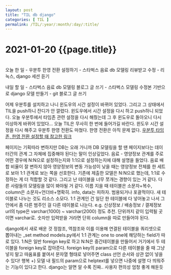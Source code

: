 ```yaml
---
layout: post
title: "TIL db django"
categories: [ TIL ]
permalink: /TIL/:year/:month/:day/:title/
---
```


# 2021-01-20 {{page.title}}
&nbsp;  
오늘 한 일
    - 우분투 한영 전환 설정하기
    - 스타벅스 음료 db 모델링 리뷰받고 수정
    - 리눅스, django 세션 듣기

내일 할 일
    - 스타벅스 음료 db 모델링 블로그 글 쓰기
    - 스타벅스 모델링 수정본 기반으로 django 모델 만들기
    - git 블로그 글 쓰기

어제 우분투를 설치하고 나니 윈도우의 시간 설정이 바뀌어 있었다. 그리고 그 상태에서 TIL을 push하니 잔디가 안 깔렸다. 윈도우에서 시간 설정을 다시 하고 push하니 되었다. 오늘 우분투에서 타임존 관련 설정을 다시 해줬는데 그 후 윈도우로 돌아오니 다시 이상하게 바뀌어 있었다... 오늘 TIL은 무사히 한 번에 들어가길 바란다. 윈도우 시간 설정을 다시 해주고 우분투 한영 전환도 마쳤다. 한영 전환은 아직 문제 없다.
[우분투 타임존, 한영 전환 설정할 때 참고한 링크](https://ilcm96.blogspot.com/2019/11/1810-3.html)  

페이지는 기획따라 변하지만 DB는 오래 가니까 DB 모델링을 할 땐 페이지보다는 데이터간의 관계 그 자체에 집중해야 된다는 말이 인상깊었다.
음료 - 영양정보 관계를 주로 어떤 경우에 N:N으로 설정하는지와 1:1으로 설정하는지에 대해 설명을 들었다. 음료 배합 비율이 잘 변하지 않아 영양정보의 변동 가능성이 낮을 때는 영양정보 전체를 한 세트로 보아 1:1 관계로 보는 쪽을 선호한다. 기존에 제출한 모델은 N:N으로 했는데, 1:1로 수정하는 게 더 적합할 것 같다. 그리고 난 테이블을 너무 쪼개는 경향이 있는 거 같다. 다른 사람들의 모델링을 많이 봐야될 거 같다.
이름 지을 때 테이블은 소문자+복수, column은 소문자+언더바+명확히.
info, data는 피하자. 범용되거나 포괄적이다.
새 테이블로 나누는 것도 리소스 소모다. 1:1 관계인 건 일단 한 테이블에 다 넣어놓고 나서 그 안에서 좀 다른 범주인 걸 다른 테이블로 나눈다. e.g. 신상정보 / 배송정보 / 결제정보
url의 type은 varchar(1000) ~ varchar(2000) 정도 추천.
단위까지 같이 입력될 곳이면 varchar로. 숫자만 입력받을 거라면 단위 column을 따로 만들어야 된다.  

django에서 새로 배운 것
정참조, 역참조와 이를 이용해 연결된 테이블을 쿼리셋으로 뽑아내는 _set method
models.py에서 1:1 관계는 one to one에 해당하는 field가 따로 있다. 1:N은 일반 foreign key로 하고 N:N은 중간테이블을 만들어서 거기에서 두 테이블을 foreign key로 잡아준다. foreign key의 param으로 다른 테이블을 줄 때 그냥 넣지 말고 따옴표를 붙여서 문자열 형태로 넣어주면 class 선언 순서와 상관 없이 넣을 수 있다! 행복
+) 모델 내 필드의 param으로 helptext를 넣으면 나중에 설명 다 띄워주는 기능이 있다고 한다. django는 알면 알 수록 진짜.. 사용자 편의성 엄청 좋게 해둔듯